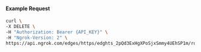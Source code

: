 <!-- Code generated for API Clients. DO NOT EDIT. -->

#### Example Request

```bash
curl \
-X DELETE \
-H "Authorization: Bearer {API_KEY}" \
-H "Ngrok-Version: 2" \
https://api.ngrok.com/edges/https/edghts_2pQd3ExHgXPoSjxSmmy4UEhSP1m/routes/edghtsrt_2pQd3ACEFWt8Ov8umhOc6HHcfLt/request_headers
```
